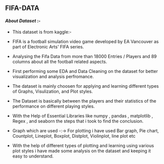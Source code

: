 ## FIFA-DATA

#### *About Dataset* :- 

- This dataset is from kaggle:-

- FIFA is a football simulation video game developed by EA Vancouver as part of Electronic Arts' FIFA series.

- Analysing the Fifa Data from more than 18000 Entries / Players
 and 89 columns about all the football related aspects.

- First performing some EDA and Data Cleaning on the dataset for better visualization and analysis perfromance. 

- The dataset is mainly choosen for applying and learning different types of Graphs, Visulization, and Plot styles. 

- The Dataset is basically between the players and their statistics of the performance on different playing styles.

- With the Help of Essential Libraries like numpy , pandas , matplotlib , Regex , and seaborn the steps that i took to find the conclusion.

- Graph which are used -:-> For plotting i have used Bar graph, Pie chart, Countplot, Lineplot, Boxplot, Distplot, Violinplot,
  line plot etc

- With the help of different types of plotting and learning  using various plot styles i have made some analysis on the dataset and keeping it easy to understand.  

